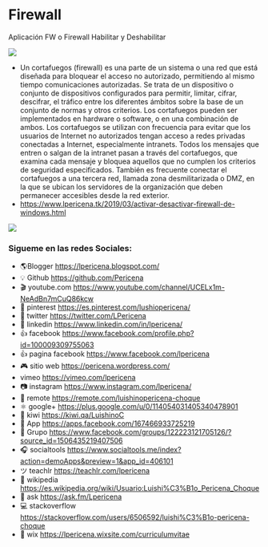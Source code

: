 # Firewall
Aplicación FW o Firewall Habilitar y Deshabilitar


![](https://3.bp.blogspot.com/-wmgszfQj_m0/WfKowz1RkBI/AAAAAAAAIdY/5nIhl9pwsWIJ5G9N8uqlZV1Zt6PUpIBWACLcBGAs/s1600/Luishi%25C3%25B1o%2BPericena%2BChoque%2BFirewall%2B.png)
- Un cortafuegos (firewall) es una parte de un sistema o una red que está diseñada para bloquear el acceso no autorizado, permitiendo al mismo tiempo comunicaciones autorizadas.
Se trata de un dispositivo o conjunto de dispositivos configurados para permitir, limitar, cifrar, descifrar, el tráfico entre los diferentes ámbitos sobre la base de un conjunto de normas y otros criterios.
Los cortafuegos pueden ser implementados en hardware o software, o en una combinación de ambos. Los cortafuegos se utilizan con frecuencia para evitar que los usuarios de Internet no autorizados tengan acceso a redes privadas conectadas a Internet, especialmente intranets. Todos los mensajes que entren o salgan de la intranet pasan a través del cortafuegos, que examina cada mensaje y bloquea aquellos que no cumplen los criterios de seguridad especificados. También es frecuente conectar el cortafuegos a una tercera red, llamada zona desmilitarizada o DMZ, en la que se ubican los servidores de la organización que deben permanecer accesibles desde la red exterior.
- https://www.lpericena.tk/2019/03/activar-desactivar-firewall-de-windows.html

![](https://2.bp.blogspot.com/-v989lRkRcF4/XI3R1g4ThwI/AAAAAAAAONI/FEV2KuqOwi07zkSoUdci_h197ssPG7QRACLcBGAs/s1600/Screenshot_5.png)

### Sigueme en las redes Sociales:
- 🌎Blogger          https://lpericena.blogspot.com/
- 💡 Github            https://github.com/Pericena
- 🎬 youtube.com  https://www.youtube.com/channel/UCELx1m-NeAdBn7mCuQ86kcw
- 📸 pinterest        https://es.pinterest.com/lushiopericena/
- 🐤 twitter             https://twitter.com/LPericena
- 👦 linkedin         https://www.linkedin.com/in/lpericena/
- 👍 facebook       https://www.facebook.com/profile.php?id=100009309755063
- 👍 pagina facebook  https://www.facebook.com/lpericena
- 🎮 sitio web        https://pericena.wordpress.com/
- vimeo         https://vimeo.com/lpericena
- 📷 instagram      https://www.instagram.com/lpericena/
- 🎁 remote      https://remote.com/luishinopericena-choque
- ⚛ google+   https://plus.google.com/u/0/114054031405340478901
- 🚀 kiwi       https://kiwi.qa/LuishinoC
- 📅 App    https://apps.facebook.com/167466933725219
- 👻 Grupo    https://www.facebook.com/groups/122223121705126/?source_id=1506435219407506
- 🎧 socialtools https://www.socialtools.me/index?action=demoApps&preview=1&app_id=406101
- ツ teachlr    https://teachlr.com/lpericena
- 📖  wikipedia  https://es.wikipedia.org/wiki/Usuario:Luishi%C3%B1o_Pericena_Choque
- 📧 ask          https://ask.fm/Lpericena
- 💻 stackoverflow  https://stackoverflow.com/users/6506592/luishi%C3%B1o-pericena-choque
- 📡 wix https://lpericena.wixsite.com/curriculumvitae



